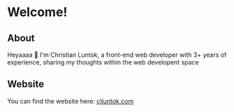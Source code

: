 # Welcome!

## About

Heyaaaa 👋 I'm Christian Luntok, a front-end web developer with 3+ years of experience, sharing my thoughts within the web developent space

## Website

You can find the website here: [cjluntok.com](https://cjluntok.com/)
